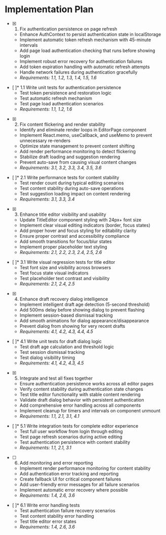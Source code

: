 # Implementation Plan

- [x] 1. Fix authentication persistence on page refresh








  - Enhance AuthContext to persist authentication state in localStorage
  - Implement automatic token refresh mechanism with 45-minute intervals
  - Add page load authentication checking that runs before showing login
  - Implement robust error recovery for authentication failures
  - Add token expiration handling with automatic refresh attempts
  - Handle network failures during authentication gracefully
  - _Requirements: 1.1, 1.2, 1.3, 1.4, 1.5, 1.6_

- [ ]* 1.1 Write unit tests for authentication persistence
  - Test token persistence and restoration logic
  - Test automatic refresh mechanism
  - Test page load authentication scenarios
  - _Requirements: 1.1, 1.2, 1.6_

- [x] 2. Fix content flickering and render stability





  - Identify and eliminate render loops in EditorPage component
  - Implement React.memo, useCallback, and useMemo to prevent unnecessary re-renders
  - Optimize state management to prevent content shifting
  - Add render performance monitoring to detect flickering
  - Stabilize draft loading and suggestion rendering
  - Prevent auto-save from causing visual content changes
  - _Requirements: 3.1, 3.2, 3.3, 3.4, 3.5, 3.6_

- [ ]* 2.1 Write performance tests for content stability
  - Test render count during typical editing scenarios
  - Test content stability during auto-save operations
  - Test suggestion loading impact on content rendering
  - _Requirements: 3.1, 3.3, 3.4_

- [x] 3. Enhance title editor visibility and usability





  - Update TitleEditor component styling with 24px+ font size
  - Implement clear visual editing indicators (border, focus states)
  - Add proper hover and focus styling for editability clarity
  - Ensure proper contrast and accessibility compliance
  - Add smooth transitions for focus/blur states
  - Implement proper placeholder text styling
  - _Requirements: 2.1, 2.2, 2.3, 2.4, 2.5, 2.6_

- [ ]* 3.1 Write visual regression tests for title editor
  - Test font size and visibility across browsers
  - Test focus state visual indicators
  - Test placeholder text contrast and visibility
  - _Requirements: 2.1, 2.4, 2.5_

- [x] 4. Enhance draft recovery dialog intelligence





  - Implement intelligent draft age detection (5-second threshold)
  - Add 500ms delay before showing dialog to prevent flashing
  - Implement session-based dismissal tracking
  - Add smooth animations for dialog appearance/disappearance
  - Prevent dialog from showing for very recent drafts
  - _Requirements: 4.1, 4.2, 4.3, 4.4, 4.5_

- [ ]* 4.1 Write unit tests for draft dialog logic
  - Test draft age calculation and threshold logic
  - Test session dismissal tracking
  - Test dialog visibility timing
  - _Requirements: 4.1, 4.2, 4.3, 4.5_

- [x] 5. Integrate and test all fixes together





  - Ensure authentication persistence works across all editor pages
  - Verify content stability during authentication state changes
  - Test title editor functionality with stable content rendering
  - Validate draft dialog behavior with persistent authentication
  - Add comprehensive error handling across all components
  - Implement cleanup for timers and intervals on component unmount
  - _Requirements: 1.1, 2.1, 3.1, 4.1_

- [ ]* 5.1 Write integration tests for complete editor experience
  - Test full user workflow from login through editing
  - Test page refresh scenarios during active editing
  - Test authentication persistence with content stability
  - _Requirements: 1.1, 2.1, 3.1_

- [ ] 6. Add monitoring and error reporting
  - Implement render performance monitoring for content stability
  - Add authentication error tracking and reporting
  - Create fallback UI for critical component failures
  - Add user-friendly error messages for all failure scenarios
  - Implement automatic error recovery where possible
  - _Requirements: 1.4, 2.6, 3.6_

- [ ]* 6.1 Write error handling tests
  - Test authentication failure recovery scenarios
  - Test content stability error handling
  - Test title editor error states
  - _Requirements: 1.4, 2.6, 3.6_
